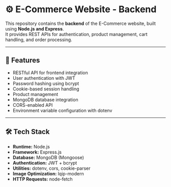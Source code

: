 # ⚙️ E-Commerce Website - Backend

This repository contains the **backend** of the E-Commerce website, built using **Node.js and Express**.  
It provides REST APIs for authentication, product management, cart handling, and order processing.

---

## 🚀 Features
- RESTful API for frontend integration
- User authentication with JWT
- Password hashing using bcrypt
- Cookie-based session handling
- Product management
- MongoDB database integration
- CORS-enabled API
- Environment variable configuration with dotenv

---

## 🛠️ Tech Stack
- **Runtime:** Node.js  
- **Framework:** Express.js  
- **Database:** MongoDB (Mongoose)  
- **Authentication:** JWT + bcrypt  
- **Utilities:** dotenv, cors, cookie-parser  
- **Image Optimization:** lqip-modern  
- **HTTP Requests:** node-fetch  

